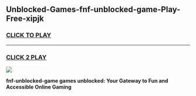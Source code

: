 
## Unblocked-Games-fnf-unblocked-game-Play-Free-xipjk
<h3>
<a href="https://premium76.site?title=fnf-unblocked-game&ref=18A1">CLICK TO PLAY</a></h3>
<hr>

<h3>
<a href="https://premium76.site?title=fnf-unblocked-game&ref=18A1">CLICK 2 PLAY</a>
  
</h3>

<a href="https://premium76.site?title=fnf-unblocked-game&ref=18A1"><img src="https://clearcache.store/games.png"></a>


**fnf-unblocked-game games unblocked: Your Gateway to Fun and Accessible Online Gaming**
